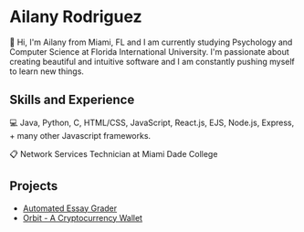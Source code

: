 # Ailany Rodriguez

👋 Hi, I'm Ailany from Miami, FL and I am currently studying Psychology and Computer Science at Florida International University. I'm passionate about creating beautiful and intuitive software and I am constantly pushing myself to learn new things. 

## Skills and Experience

💻 Java, Python, C, HTML/CSS, JavaScript, React.js, EJS, Node.js, Express, + many other Javascript frameworks.

📋 Network Services Technician at Miami Dade College

## Projects

- [Automated Essay Grader](https://github.com/alejim/AutomatedEssayGrading)
- [Orbit - A Cryptocurrency Wallet](https://github.com/ailanyEXE/Orbit-Wallet)
